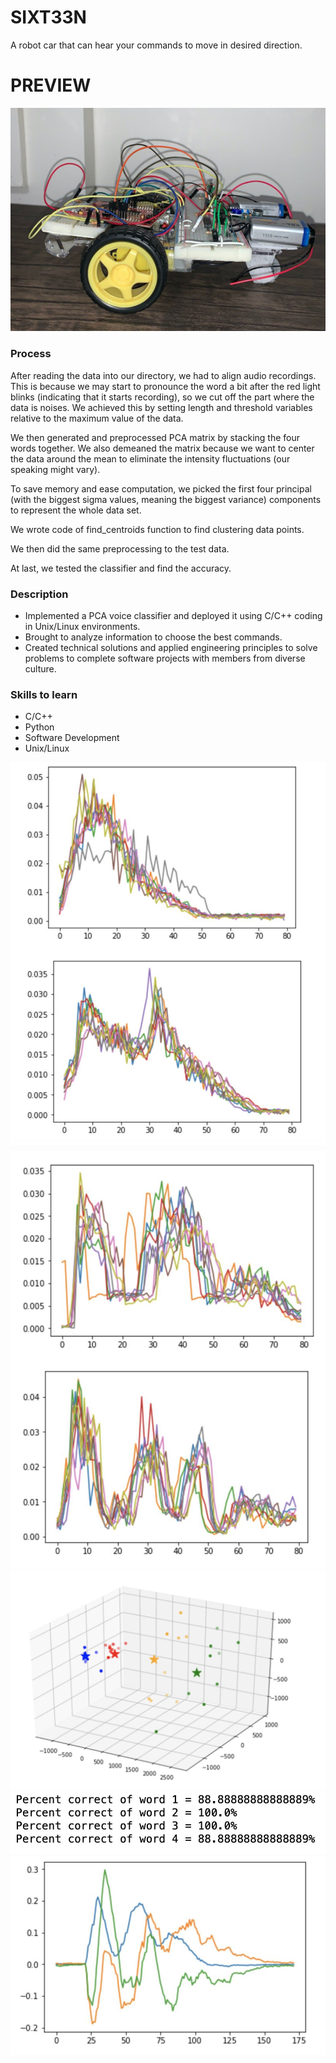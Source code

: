 # SIXT33N
A robot car that can hear your commands to move in desired direction.

# PREVIEW
![robot car](img/6.png)

### Process
After reading the data into our directory, we had to align audio recordings. This is because we may start to pronounce the word a bit after the red light blinks (indicating that it starts recording), so we cut off the part where the data is noises. We achieved this by setting length and threshold variables relative to the maximum value of the data.

We then generated and preprocessed PCA matrix by stacking the four words together. We also demeaned the matrix because we want to center the data around the mean to eliminate the intensity fluctuations (our speaking might vary).

To save memory and ease computation, we picked the first four principal (with the biggest sigma values, meaning the biggest variance) components to represent the whole data set.

We wrote code of find_centroids function to find clustering data points.

We then did the same preprocessing to the test data.

At last, we tested the classifier and find the accuracy.

### Description
- Implemented a PCA voice classifier and deployed it using C/C++ coding in Unix/Linux environments.
- Brought to analyze information to choose the best commands.
- Created technical solutions and applied engineering principles to solve problems to complete software projects with members from diverse culture.

### Skills to learn
- C/C++
- Python
- Software Development
- Unix/Linux

![PCA](img/1.png)
![PCA](img/2.png)
![PCA](img/3.png)
![PCA](img/4.png)
![PCA](img/5.png)
